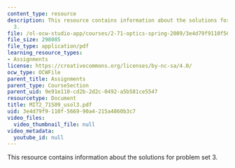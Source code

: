 ```yaml
---
content_type: resource
description: This resource contains information about the solutions for problem set
  3.
file: /ol-ocw-studio-app/courses/2-71-optics-spring-2009/3e4d79f9110f566990a4215a4860b3c7_MIT2_71S09_usol3.pdf
file_size: 298085
file_type: application/pdf
learning_resource_types:
- Assignments
license: https://creativecommons.org/licenses/by-nc-sa/4.0/
ocw_type: OCWFile
parent_title: Assignments
parent_type: CourseSection
parent_uid: 9e91e110-cd2b-2d2c-0492-a5b581ce5547
resourcetype: Document
title: MIT2_71S09_usol3.pdf
uid: 3e4d79f9-110f-5669-90a4-215a4860b3c7
video_files:
  video_thumbnail_file: null
video_metadata:
  youtube_id: null
---
```

This resource contains information about the solutions for problem set 3.